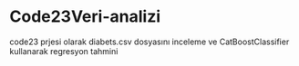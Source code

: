 # Code23Veri-analizi
code23 prjesi olarak diabets.csv dosyasını inceleme ve  CatBoostClassifier kullanarak regresyon  tahmini
